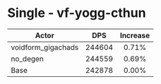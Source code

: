 # Single - vf-yogg-cthun
| Actor | DPS | Increase |
|---|:---:|:---:|
|voidform_gigachads|244604|0.71%|
|no_degen|244559|0.69%|
|Base|242878|0.00%|

